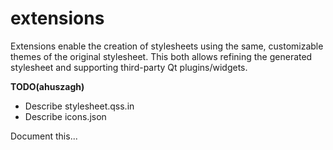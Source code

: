 extensions
==========

Extensions enable the creation of stylesheets using the same, customizable themes of the original stylesheet. This both allows refining the generated stylesheet and supporting third-party Qt plugins/widgets.

**TODO(ahuszagh)**

- Describe stylesheet.qss.in
- Describe icons.json

Document this...

